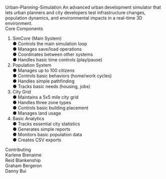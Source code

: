 Urban-Planning-Simulation
An advanced urban development simulator that lets urban planners and city
developers test infrastructure changes, population dynamics, and
environmental impacts in a real-time 3D environment.  
Core Components  
1. SimCore (Main System)  
● Controls the main simulation loop  
● Manages save/load operations  
● Coordinates between other systems  
● Handles basic time controls (play/pause)  
2. Population System  
● Manages up to 100 citizens  
● Controls basic behaviors (home/work cycles)  
● Handles simple pathfinding  
● Tracks basic needs (housing, jobs)  
3. City Grid  
● Maintains a 5x5 mile city grid  
● Handles three zone types  
● Controls basic building placement  
● Manages land usage  
4. Basic Analytics  
● Tracks essential city statistics  
● Generates simple reports  
● Monitors basic population data  
● Creates CSV exports  







Contributing  
Karlene Bienaime  
Reid Blankenship  
Graham Bergeron  
Danny Bui  
